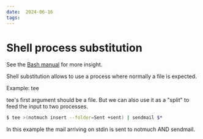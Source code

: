 ```yaml
---
date:  2024-06-16
tags:
---
```


# Shell process substitution

See the [Bash manual](https://tldp.org/LDP/abs/html/process-sub.html) for more insight.

Shell substitution allows to use a process where normally a file is expected.

Example: tee

tee's first argument should be a file. But we can also use it as a "split" to feed the input to two processes.

```bash
$ tee >(notmuch insert --folder=Sent +sent) | sendmail $*
```

In this example the mail arriving on stdin is sent to notmuch AND sendmail.
